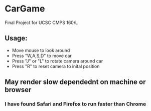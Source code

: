 # CarGame
Final Project for UCSC CMPS 160/L

## Usage:
- Move mouse to look around
- Press "W,A,S,D" to move car
- Press "J" or "L" to rotate camera around car
- Press "R" to reset camera to inital position


## May render slow dependednt on machine or browser
### I have found Safari and Firefox to run faster than Chrome
